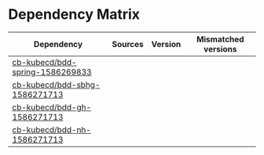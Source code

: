 # Dependency Matrix

Dependency | Sources | Version | Mismatched versions
---------- | ------- | ------- | -------------------
[cb-kubecd/bdd-spring-1586269833](https://github.com/cb-kubecd/bdd-spring-1586269833.git) |  | []() | 
[cb-kubecd/bdd-sbhg-1586271713](https://github.com/cb-kubecd/bdd-sbhg-1586271713.git) |  | []() | 
[cb-kubecd/bdd-gh-1586271713](https://github.com/cb-kubecd/bdd-gh-1586271713.git) |  | []() | 
[cb-kubecd/bdd-nh-1586271713](https://github.com/cb-kubecd/bdd-nh-1586271713.git) |  | []() | 
